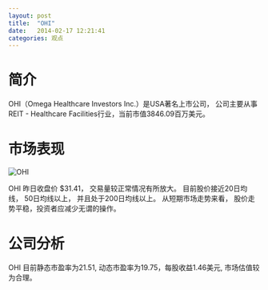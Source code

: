 ```yaml
---
layout: post
title:  "OHI"
date:   2014-02-17 12:21:41
categories: 观点
---
```


# 简介
OHI（Omega Healthcare Investors Inc.）是USA著名上市公司，
公司主要从事REIT - Healthcare Facilities行业，当前市值3846.09百万美元。

# 市场表现

![OHI](http://finviz.com/chart.ashx?t=OHI&ty=c&ta=1&p=d&s=l)

OHI 昨日收盘价 $31.41，
交易量较正常情况有所放大。
目前股价接近20日均线，
50日均线以上，
并且处于200日均线以上。
从短期市场走势来看，
股价走势平稳，投资者应减少无谓的操作。

# 公司分析
OHI 目前静态市盈率为21.51, 动态市盈率为19.75，每股收益1.46美元,
市场估值较为合理。
